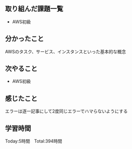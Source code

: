 ## 取り組んだ課題一覧

- AWS初級

## 分かったこと

AWSのタスク、サービス、インスタンスといった基本的な概念


## 次やること　

- AWS初級

## 感じたこと

エラーは逐一記事にして2度同じエラーでハマらないようにする

## 学習時間

Today:5時間　Total:394時間